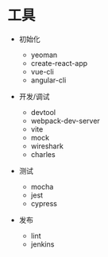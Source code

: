 # 工具

- 初始化
  - yeoman
  - create-react-app
  - vue-cli
  - angular-cli

- 开发/调试
  - devtool
  - webpack-dev-server
  - vite
  - mock
  - wireshark
  - charles

- 测试
  - mocha
  - jest
  - cypress

- 发布
  - lint
  - jenkins